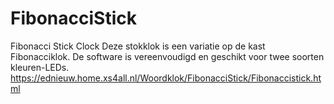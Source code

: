 # FibonacciStick
Fibonacci Stick Clock
Deze stokklok is een variatie op de kast Fibonacciklok. 
De software is vereenvoudigd en geschikt voor twee soorten kleuren-LEDs.
https://ednieuw.home.xs4all.nl/Woordklok/FibonacciStick/Fibonaccistick.html
